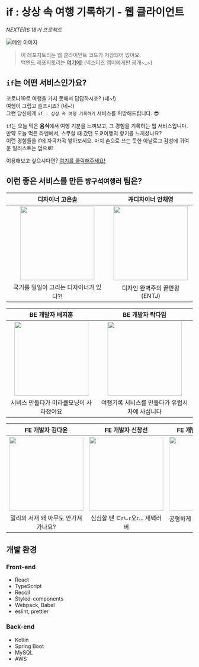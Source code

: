 # if : 상상 속 여행 기록하기 - 웹 클라이언트
_NEXTERS 18기 프로젝트_

![메인 이미지](https://user-images.githubusercontent.com/43198553/108241758-84f76580-718f-11eb-913a-d15f478311e8.png)

> 이 레포지토리는 웹 클라이언트 코드가 저장되어 있어요.<br>
> 백엔드 레포지토리는 [여기에!](https://github.com/Nexters/TRIP-IN-MY-ROOM-SERVER) (넥스터즈 멤버에게만 공개~_~)

## `if`는 어떤 서비스인가요?

코로나19로 여행을 가지 못해서 답답하시죠? (네~!)<br>
여행이 그립고 슬프시죠? (네~!)<br>
그런 당신에게 `if : 상상 속 여행 기록하기` 서비스를 처방해드립니다. 😎

`if`는 오늘 먹은 **음식**에서 여행 기분을 느껴보고,  그 경험을 기록하는 웹 서비스입니다.<br>
만약 오늘 먹은 라멘에서, 스무살 때 갔던 도쿄여행의 향기를 느끼셨나요?<br>
이런 경험들을 if에 차곡차곡 쌓아보세요. 마치 손으로 쓰는 듯한 아날로그 감성에 귀여운 일러스트는 덤으로!

이용해보고 싶으시다면? [여기를 클릭해주세요!](배포URL)

## 이런 좋은 서비스를 만든 `방구석여행러` 팀은?

디자이너 고은솔 | ~~개~~디자이너 안채영
| :---: | :---: |
<img src='https://user-images.githubusercontent.com/43198553/108575530-e2d9a800-735d-11eb-98ce-1c16beb5bc7e.PNG' width='200px'> | <img src='https://user-images.githubusercontent.com/43198553/108575549-f7b63b80-735d-11eb-9b98-68d223fd3e00.png' width='200px'> 
국기를 일일이 그리는 디자이너가 있다?! | 디자인 완벽주의 끝판왕 (ENTJ)

BE 개발자 배지훈 | BE 개발자 탁다임
| :---: | :---: |
<img src='https://user-images.githubusercontent.com/43198553/108576135-cdfe1400-735f-11eb-8bcc-b2f369f79765.png' width='200px'> | <img src='' width='200px'>
서비스 만들다가 미라클모닝이 사라졌어요 | 여행기록 서비스를 만들다가 유럽시차에 사십니다

FE 개발자 김다윤 | FE 개발자 신창선 | FE 개발자 안샛별 (PM)
| :---: | :---: | :---: |
<img src='https://user-images.githubusercontent.com/43198553/108575579-14527380-735e-11eb-8ac1-f5c96620060f.jpeg' width='200px'>  | <img src='https://user-images.githubusercontent.com/43198553/108575904-0e10c700-735f-11eb-85f2-c3e481c424ee.png' width='200px'>  | <img src='https://user-images.githubusercontent.com/43198553/108575619-321fd880-735e-11eb-8de5-7d91fb0b1a7e.png' width='200px'> 
밀리의 서재 왜 아무도 안가져가나요? | 심심할 땐 ㄷrㄴr오r... 재택러버 | 공평하게 PM 일을 ~~미뤄~~나눠요^^

## 개발 환경

### Front-end

- React
- TypeScript
- Recoil
- Styled-components
- Webpack, Babel
- eslint, prettier

### Back-end

- Kotlin
- Spring Boot
- MySQL
- AWS

